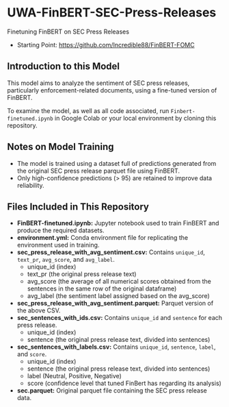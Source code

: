 # UWA-FinBERT-SEC-Press-Releases
Finetuning FinBERT on SEC Press Releases
- Starting Point: https://github.com/Incredible88/FinBERT-FOMC

## Introduction to this Model
This model aims to analyze the sentiment of SEC press releases, particularly enforcement-related documents, using a fine-tuned version of FinBERT.

To examine the model, as well as all code associated, run `Finbert-finetuned.ipynb` in Google Colab or your local environment by cloning this repository. 

## Notes on Model Training
- The model is trained using a dataset full of predictions generated from the original SEC press release parquet file using FinBERT.  
- Only high-confidence predictions (> 95) are retained to improve data reliability.


## Files Included in This Repository
- **FinBERT-finetuned.ipynb:** Jupyter notebook used to train FinBERT and produce the required datasets.  
- **environment.yml:** Conda environment file for replicating the environment used in training.  
- **sec_press_release_with_avg_sentiment.csv:** Contains `unique_id`, `text_pr`, `avg_score`, and `avg_label`.
    - unique_id (index)
    - text_pr (the original press release text)
    - avg_score (the average of all numerical scores obtained from the sentences in the same row of the original dataframe)
    - avg_label (the sentiment label assigned based on the avg_score) 
- **sec_press_release_with_avg_sentiment.parquet:** Parquet version of the above CSV.  
- **sec_sentences_with_ids.csv:** Contains `unique_id` and `sentence` for each press release. 
    - unique_id (index)
    - sentence (the original press release text, divided into sentences)
- **sec_sentences_with_labels.csv:** Contains `unique_id`, `sentence`, `label`, and `score`. 
    - unique_id (index)
    - sentence (the original press release text, divided into sentences)
    - label (Neutral, Positive, Negative)
    - score (confidence level that tuned FinBert has regarding its analysis)
- **sec.parquet:** Original parquet file containing the SEC press release data.
